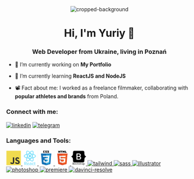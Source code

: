 <div align="center">
    <img src="https://github.com/ytsipak/ytsipak/assets/122310792/6b259834-c476-4c08-b264-57a30cba4a4a" alt="cropped-background">
</div>

<h1 align="center">Hi, I'm  Yuriy 👋</h1>
<h3 align="center">Web Developer from Ukraine, living in Poznań</h3>

- 🔭 I’m currently working on **My Portfolio**

- 🌱 I’m currently learning **ReactJS and NodeJS**

- 📽️ Fact about me: I worked as a freelance filmmaker, collaborating with **popular athletes and brands** from Poland.

<h3 align="left">Connect with me:</h3>
<div align="center">
    <p align="left">
        <a href="https://linkedin.com/in/ytsipak" target="blank"><img align="center" src="https://raw.githubusercontent.com/rahuldkjain/github-profile-readme-generator/master/src/images/icons/Social/linked-in-alt.svg" alt="linkedin" height="35" width="35" /></a>
        <a href="https://t.me/ytsipak" target="blank"><img align="center" src="https://www.vectorlogo.zone/logos/telegram/telegram-icon.svg" alt="telegram" height="30" width="40" /></a>
    </p>
</div>


<h3 align="left">Languages and Tools:</h3>
<p align="left"> <a href="https://developer.mozilla.org/en-US/docs/Web/JavaScript" target="_blank" rel="noreferrer"> <img src="https://raw.githubusercontent.com/devicons/devicon/master/icons/javascript/javascript-original.svg" alt="javascript" width="40" height="40"/> </a> <a href="https://reactjs.org/" target="_blank" rel="noreferrer"> <img src="https://raw.githubusercontent.com/devicons/devicon/master/icons/react/react-original-wordmark.svg" alt="react" width="40" height="40"/> </a> <a href="https://www.w3schools.com/css/" target="_blank" rel="noreferrer"> <img src="https://raw.githubusercontent.com/devicons/devicon/master/icons/css3/css3-original-wordmark.svg" alt="css3" width="40" height="40"/> </a> <a href="https://www.w3.org/html/" target="_blank" rel="noreferrer"> <img src="https://raw.githubusercontent.com/devicons/devicon/master/icons/html5/html5-original-wordmark.svg" alt="html5" width="40" height="40"/> </a> <a href="https://getbootstrap.com" target="_blank" rel="noreferrer"> <img src="https://raw.githubusercontent.com/devicons/devicon/master/icons/bootstrap/bootstrap-plain-wordmark.svg" alt="bootstrap" width="40" height="40"/> </a> <a href="https://tailwindcss.com/" target="_blank" rel="noreferrer"> <img src="https://www.vectorlogo.zone/logos/tailwindcss/tailwindcss-icon.svg" alt="tailwind" width="40" height="40"/> </a> <a href="https://sass-lang.com/" target="_blank" rel="noreferrer"> <img src="https://www.vectorlogo.zone/logos/sass-lang/sass-lang-icon.svg" alt="sass" width="40" height="40"/> </a> <a href="https://www.adobe.com/in/products/illustrator.html" target="_blank" rel="noreferrer"> <img src="https://www.vectorlogo.zone/logos/adobe_illustrator/adobe_illustrator-icon.svg" alt="illustrator" width="40" height="40"/> <a href="https://www.adobe.com/in/products/photoshop.html" target="_blank" rel="noreferrer"> <img src="https://upload.wikimedia.org/wikipedia/commons/thumb/archive/a/af/20200130165604%21Adobe_Photoshop_CC_icon.svg/120px-Adobe_Photoshop_CC_icon.svg.png" alt="photoshop" width="40" height="40"/> <a href="https://www.adobe.com/in/products/premiere.html" target="_blank" rel="noreferrer"> <img src="https://upload.wikimedia.org/wikipedia/commons/thumb/f/f2/Adobe_Premiere_Pro_Logo.svg/640px-Adobe_Premiere_Pro_Logo.svg.png" alt="premiere" width="40" height="40"/> <a href="[https://www.adobe.com/in/products/premiere.html](https://www.blackmagicdesign.com/pl/products/davinciresolve)" target="_blank" rel="noreferrer"> <img src="https://github.com/ytsipak/ytsipak/assets/122310792/c32c31c2-1275-4b01-a659-3007c7256ee7" alt="davinci-resolve" width="40" height="40"/> </p>
